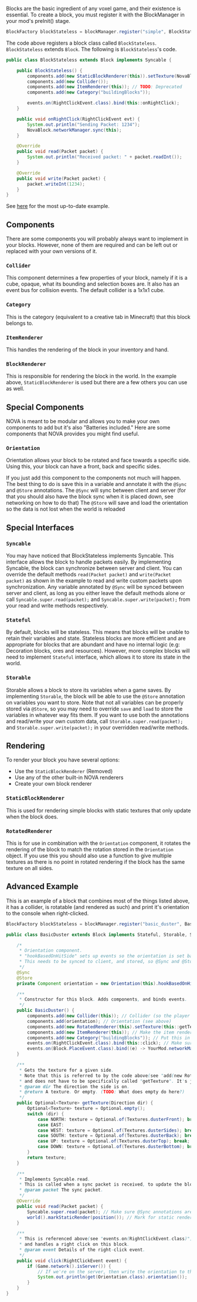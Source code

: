 Blocks are the basic ingredient of any voxel game, and their existence is essential. To create a block, you must register it with the BlockManager in your mod's preInit() stage.

```java
BlockFactory blockStateless = blockManager.register("simple", BlockStateless::new);
```

The code above registers a block class called `BlockStateless`. `BlockStateless` extends `Block`. The following is `BlockStateless`'s code.

```java
public class BlockStateless extends Block implements Syncable {

	public BlockStateless() {
		components.add(new StaticBlockRenderer(this)).setTexture(NovaBlock.steelTexture); // TODO: Removed
		components.add(new Collider());
		components.add(new ItemRenderer(this)); // TODO: Deprecated
		components.add(new Category("buildingBlocks"));

		events.on(RightClickEvent.class).bind(this::onRightClick);
	}

	public void onRightClick(RightClickEvent evt) {
		System.out.println("Sending Packet: 1234");
		NovaBlock.networkManager.sync(this);
	}

	@Override
	public void read(Packet packet) {
		System.out.println("Received packet: " + packet.readInt());
	}

	@Override
	public void write(Packet packet) {
		packet.writeInt(1234);
	}
}
```

See [here](https://github.com/NOVA-Team/NOVA-Example/blob/master/block/src/main/java/nova/sample/block/NovaBlock.java) for the most up-to-date example.

## Components
There are some components you will probably always want to implement in your blocks. However, none of them are required and can be left out or replaced with your own versions of it.

### `Collider`
This component determines a few properties of your block, namely if it is a cube, opaque, what its bounding and selection boxes are. It also has an event bus for collision events. The default collider is a 1x1x1 cube.

### `Category`
This is the category (equivalent to a creative tab in Minecraft) that this block belongs to.

### `ItemRenderer`
This handles the rendering of the block in your inventory and hand.

### `BlockRenderer`
This is responsible for rendering the block in the world. In the example above, `StaticBlockRenderer` is used but there are a few others you can use as well. 

## Special Components
NOVA is meant to be modular and allows you to make your own components to add but it's also "Batteries included." Here are some components that NOVA provides you might find useful.

### `Orientation`
Orientation allows your block to be rotated and face towards a specific side. Using this, your block can have a front, back and specific sides.

If you just add this component to the components not much will happen. The best thing to do is save this in a variable and annotate it with the `@Sync` and `@Store` annotations. The `@Sync` will sync between client and server (for that you should also have the block sync when it is placed down, see networking on how to do that)
The `@Store` will save and load the orientation so the data is not lost when the world is reloaded

## Special Interfaces
### `Syncable`
You may have noticed that BlockStateless implements Syncable. This interface allows the block to handle packets easily. By implementing Syncable, the block can synchronize between server and client. You can override the default methods `read(Packet packet)` and `write(Packet packet)` as shown in the example to read and write custom packets upon synchronization. Any variable annotated by `@Sync` will be synced between server and client, as long as you either leave the default methods alone or call `Syncable.super.read(packet);` and `Syncable.super.write(packet);` from your read and write methods respectively.

### `Stateful`
By default, blocks will be stateless. This means that blocks will be unable to retain their variables and state. Stateless blocks are more efficient and are appropriate for blocks that are abundant and have no internal logic (e.g: Decoration blocks, ores and resources). However, more complex blocks will need to implement `Stateful` interface, which allows it to store its state in the world.

### `Storable`
Storable allows a block to store its variables when a game saves. By implementing `Storable`, the block will be able to use the `@Store` annotation on variables you want to store. Note that not all variables can be properly stored via `@Store`, so you may need to override `save` and `load` to store the variables in whatever way fits them. If you want to use both the annotations and read/write your own custom data, call `Storable.super.read(packet);` and `Storable.super.write(packet);` in your overridden read/write methods.

## Rendering
To render your block you have several options:

- Use the `StaticBlockRenderer` (Removed)
- Use any of the other built-in NOVA renderers
- Create your own block renderer

### `StaticBlockRenderer`
This is used for rendering simple blocks with static textures that only update when the block does.

### `RotatedRenderer`
This is for use in combination with the `Orientation` component, it rotates the rendering of the block to match the rotation stored in the `Orientation` object. If you use this you should also use a function to give multiple textures as there is no point in rotated rendering if the block has the same texture on all sides.

## Advanced Example
This is an example of a block that combines most of the things listed above, it has a collider, is rotatable (and rendered as such) and print it's orientation to the console when right-clicked.
```java
BlockFactory blockStateless = blockManager.register("basic_duster", BasicDuster::new);
```

```java
public class BasicDuster extends Block implements Stateful, Storable, Syncable {

	/*
	 * Orientation component.
	 * "hookBasedOnHitSide" sets up events so the orientation is set based upon, well, hit side.
	 * This needs to be synced to client, and stored, so @Sync and @Store are used.
	 */
	@Sync
	@Store
	private Component orientation = new Orientation(this).hookBasedOnHitSide();

	/**
	 * Constructor for this block. Adds components, and binds events.
	 */
	public BasicDuster() {
		components.add(new Collider(this)); // Collider (so the player doesn't walk through the block.)
		components.add(orientation); // Orientation (see above)
		components.add(new RotatedRenderer(this).setTexture(this::getTexture)); // Version of StaticBlockRenderer that honors Orientation. // TODO: Removed
		components.add(new ItemRenderer(this)); // Make the item render like the block. // TODO: Deprecated
		components.add(new Category("buildingBlocks")); // Put this in the "Building Blocks" Creative category (in MC, anyway)
		events.on(RightClickEvent.class).bind(this::click); // Make sure "click" is called when a player right-clicks this block
		events.on(Block.PlaceEvent.class).bind((e) -> YourMod.networkManager.sync(this)); // Make sure we sync when the orientation is initially set
	}

	/**
	 * Gets the texture for a given side.
	 * Note that this is referred to by the code above(see "add(new RotatedRenderer")),
	 * and does not have to be specifically called "getTexture". It's just convention.
	 * @param dir The direction the side is on.
	 * @return A texture. Or empty. (TODO: What does empty do here?)
	 */
	public Optional<Texture> getTexture(Direction dir) {
		Optional<Texture> texture = Optional.empty();
		switch (dir) {
			case NORTH: texture = Optional.of(Textures.dusterFront); break;
			case EAST:
			case WEST: texture = Optional.of(Textures.dusterSides); break;
			case SOUTH: texture = Optional.of(Textures.dusterBack); break;
			case UP: texture = Optional.of(Textures.dusterTop); break;
			case DOWN: texture = Optional.of(Textures.dusterBottom); break;
		}
		return texture;
	}

	/**
	 * Implements Syncable.read.
	 * This is called when a sync packet is received, to update the block's state.
	 * @param packet The sync packet.
	 */
	@Override
	public void read(Packet packet) {
		Syncable.super.read(packet); // Make sure @Sync annotations are processed.
		world().markStaticRender(position()); // Mark for static render.
	}

	/**
	 * This is referenced above(see "events.on(RightClickEvent.class)"),
	 * and handles a right click on this block.
	 * @param event Details of the right-click event.
	 */
	public void click(RightClickEvent event) {
		if (Game.network().isServer()) {
			// If we're on the server, then write the orientation to the console for debugging.
			System.out.println(get(Orientation.class).orientation());
		}
	}
}
```
